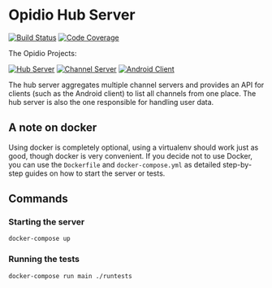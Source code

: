 # Opidio Hub Server
[![Build Status](https://img.shields.io/circleci/project/opidio/hub-server.svg?style=flat-square)](https://circleci.com/gh/opidio/hub-server)
[![Code Coverage](https://img.shields.io/coveralls/opidio/hub-server.svg?style=flat-square)](https://coveralls.io/r/opidio/hub-server)

The Opidio Projects:

[![Hub Server](https://img.shields.io/badge/opidio-hub--server-blue.svg?style=flat-square)](https://github.com/opidio/hub-server)
[![Channel Server](https://img.shields.io/badge/opidio-channel--server-lightgray.svg?style=flat-square)](https://github.com/opidio/channel-server)
[![Android Client](https://img.shields.io/badge/opidio-android--client-lightgray.svg?style=flat-square)](https://github.com/opidio/android-client)

The hub server aggregates multiple channel servers and provides an API for clients
(such as the Android client) to list all channels from one place. The hub server
is also the one responsible for handling user data.

## A note on docker

Using docker is completely optional, using a virtualenv should
work just as good, though docker is very convenient. If you
decide not to use Docker, you can use the `Dockerfile` and
`docker-compose.yml` as detailed step-by-step guides on how
to start the server or tests.

## Commands

### Starting the server

    docker-compose up

### Running the tests

    docker-compose run main ./runtests
